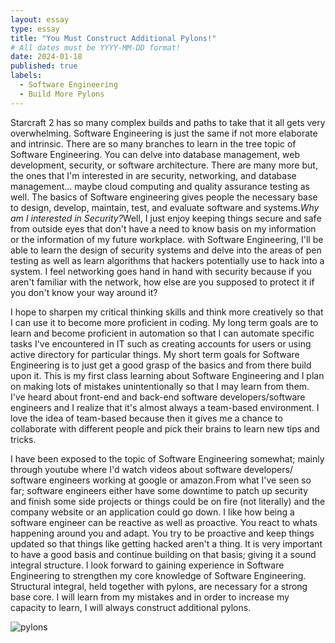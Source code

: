 ```yaml
---
layout: essay
type: essay
title: "You Must Construct Additional Pylons!"
# All dates must be YYYY-MM-DD format!
date: 2024-01-18
published: true
labels:
  - Software Engineering
  - Build More Pylons
---
```


  Starcraft 2 has so many complex builds and paths to take that it all gets very overwhelming. Software Engineering is just the same if not more elaborate and intrinsic. There are so many branches to learn in the tree topic of Software Engineering. You can delve into database management, web development, security, or software architecture. There are many more but, the ones that I'm interested in are security, networking, and database management... maybe cloud computing and quality assurance testing as well. The basics of Software engineering gives people the necessary base to design, develop, maintain, test, and evaluate software and systems.<i>Why am I interested in Security?</i>Well, I just enjoy keeping things secure and safe from outside eyes that don't have a need to know basis on my information or the information of my future workplace. with Software Engineering, I'll be able to learn the design of security systems and delve into the areas of pen testing as well as learn algorithms that hackers potentially use to hack into a system. I feel networking goes hand in hand with security because if you aren't familiar with the network, how else are you supposed to protect it if you don't know your way around it?

  I hope to sharpen my critical thinking skills and think more creatively so that I can use it to become more proficient in coding. My long term goals are to learn and become proficient in automation so that I can automate specific tasks I've encountered in IT such as creating accounts for users or using active directory for particular things. My short term goals for Software Engineering is to just get a good grasp of the basics and from there build upon it. This is my first class learning about Software Engineering and I plan on making lots of mistakes unintentionally so that I may learn from them. I've heard about front-end and back-end software developers/software engineers and I realize that it's almost always a team-based environment. I love the idea of team-based because then it gives me a chance to collaborate with different people and pick their brains to learn new tips and tricks. 
  
  I have been exposed to the topic of Software Engineering somewhat; mainly through youtube where I'd watch videos about software developers/ software engineers working at google or amazon.From what I've seen so far; software engineers either have some downtime to patch up security and finish some side projects or things could be on fire (not literally) and the company website or an application could go down. I like how being a software engineer can be reactive as well as proactive. You react to whats happening around you and adapt. You try to be proactive and keep things updated so that things like getting hacked aren't a thing. It is very important to have a good basis and continue building on that basis; giving it a sound integral structure. I look forward to gaining experience in Software Engineering to strengthen my core knowledge of Software Engineering. Structural integral, held together with pylons, are necessary for a strong base core. I will learn from my mistakes and in order to increase my capacity to learn, I will always construct additional pylons.

![pylons](https://github.com/kendrick-g/kendrick-g.github.io/assets/156295982/34295311-1512-4425-9f6b-434cfe59c9c0)
